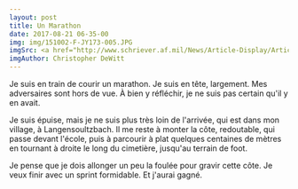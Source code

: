 ```yaml
---
layout: post
title: Un Marathon
date: 2017-08-21 06-35-00
img: img/151002-F-JY173-005.JPG
imgSrc: <a href="http://www.schriever.af.mil/News/Article-Display/Article/735151/team-5-0-members-brave-elements-at-half-marathon/">SCHRIEVER AIR FORCE BASE</a>
imgAuthor: Christopher DeWitt
---
```


Je suis en train de courir un marathon. Je suis en tête, largement. Mes adversaires sont hors de vue. À bien y réfléchir, je ne suis pas certain qu'il y en avait.

Je suis épuise, mais je ne suis plus très loin de l'arrivée, qui est dans mon village, à Langensoultzbach. Il me reste à monter la côte, redoutable, qui passe devant l'école, puis à parcourir à plat quelques centaines de mètres en tournant à droite le long du cimetière, jusqu'au terrain de foot.

Je pense que je dois allonger un peu la foulée pour gravir cette côte. Je veux finir avec un sprint formidable. Et j'aurai gagné.

